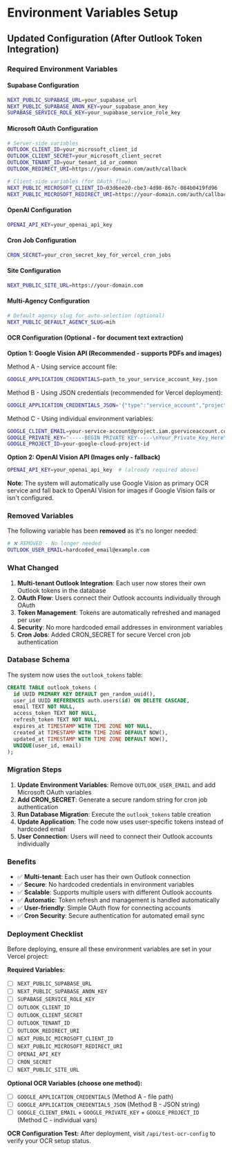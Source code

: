 # Environment Variables Setup

## Updated Configuration (After Outlook Token Integration)

### Required Environment Variables

#### Supabase Configuration
```bash
NEXT_PUBLIC_SUPABASE_URL=your_supabase_url
NEXT_PUBLIC_SUPABASE_ANON_KEY=your_supabase_anon_key
SUPABASE_SERVICE_ROLE_KEY=your_supabase_service_role_key
```

#### Microsoft OAuth Configuration
```bash
# Server-side variables
OUTLOOK_CLIENT_ID=your_microsoft_client_id
OUTLOOK_CLIENT_SECRET=your_microsoft_client_secret
OUTLOOK_TENANT_ID=your_tenant_id_or_common
OUTLOOK_REDIRECT_URI=https://your-domain.com/auth/callback

# Client-side variables (for OAuth flow)
NEXT_PUBLIC_MICROSOFT_CLIENT_ID=03d6ee20-cbe3-4d98-867c-084b0419fd96
NEXT_PUBLIC_MICROSOFT_REDIRECT_URI=https://your-domain.com/auth/callback
```

#### OpenAI Configuration
```bash
OPENAI_API_KEY=your_openai_api_key
```

#### Cron Job Configuration
```bash
CRON_SECRET=your_cron_secret_key_for_vercel_cron_jobs
```

#### Site Configuration
```bash
NEXT_PUBLIC_SITE_URL=https://your-domain.com
```

#### Multi-Agency Configuration
```bash
# Default agency slug for auto-selection (optional)
NEXT_PUBLIC_DEFAULT_AGENCY_SLUG=mih
```

#### OCR Configuration (Optional - for document text extraction)

**Option 1: Google Vision API (Recommended - supports PDFs and images)**

Method A - Using service account file:
```bash
GOOGLE_APPLICATION_CREDENTIALS=path_to_your_service_account_key.json
```

Method B - Using JSON credentials (recommended for Vercel deployment):
```bash
GOOGLE_APPLICATION_CREDENTIALS_JSON='{"type":"service_account","project_id":"your-project","private_key_id":"...","private_key":"-----BEGIN PRIVATE KEY-----\n...\n-----END PRIVATE KEY-----","client_email":"your-service@project.iam.gserviceaccount.com","client_id":"...","auth_uri":"...","token_uri":"...","auth_provider_x509_cert_url":"...","client_x509_cert_url":"..."}'
```

Method C - Using individual environment variables:
```bash
GOOGLE_CLIENT_EMAIL=your-service-account@project.iam.gserviceaccount.com
GOOGLE_PRIVATE_KEY="-----BEGIN PRIVATE KEY-----\nYour_Private_Key_Here\n-----END PRIVATE KEY-----"
GOOGLE_PROJECT_ID=your-google-cloud-project-id
```

**Option 2: OpenAI Vision API (Images only - fallback)**
```bash
OPENAI_API_KEY=your_openai_api_key  # (already required above)
```

**Note**: The system will automatically use Google Vision as primary OCR service and fall back to OpenAI Vision for images if Google Vision fails or isn't configured.

### Removed Variables

The following variable has been **removed** as it's no longer needed:

```bash
# ❌ REMOVED - No longer needed
OUTLOOK_USER_EMAIL=hardcoded_email@example.com
```

### What Changed

1. **Multi-tenant Outlook Integration**: Each user now stores their own Outlook tokens in the database
2. **OAuth Flow**: Users connect their Outlook accounts individually through OAuth
3. **Token Management**: Tokens are automatically refreshed and managed per user
4. **Security**: No more hardcoded email addresses in environment variables
5. **Cron Jobs**: Added CRON_SECRET for secure Vercel cron job authentication

### Database Schema

The system now uses the `outlook_tokens` table:

```sql
CREATE TABLE outlook_tokens (
  id UUID PRIMARY KEY DEFAULT gen_random_uuid(),
  user_id UUID REFERENCES auth.users(id) ON DELETE CASCADE,
  email TEXT NOT NULL,
  access_token TEXT NOT NULL,
  refresh_token TEXT NOT NULL,
  expires_at TIMESTAMP WITH TIME ZONE NOT NULL,
  created_at TIMESTAMP WITH TIME ZONE DEFAULT NOW(),
  updated_at TIMESTAMP WITH TIME ZONE DEFAULT NOW(),
  UNIQUE(user_id, email)
);
```

### Migration Steps

1. **Update Environment Variables**: Remove `OUTLOOK_USER_EMAIL` and add Microsoft OAuth variables
2. **Add CRON_SECRET**: Generate a secure random string for cron job authentication
3. **Run Database Migration**: Execute the `outlook_tokens` table creation
4. **Update Application**: The code now uses user-specific tokens instead of hardcoded email
5. **User Connection**: Users will need to connect their Outlook accounts individually

### Benefits

- ✅ **Multi-tenant**: Each user has their own Outlook connection
- ✅ **Secure**: No hardcoded credentials in environment variables
- ✅ **Scalable**: Supports multiple users with different Outlook accounts
- ✅ **Automatic**: Token refresh and management is handled automatically
- ✅ **User-friendly**: Simple OAuth flow for connecting accounts
- ✅ **Cron Security**: Secure authentication for automated email sync

### Deployment Checklist

Before deploying, ensure all these environment variables are set in your Vercel project:

**Required Variables:**
- [ ] `NEXT_PUBLIC_SUPABASE_URL`
- [ ] `NEXT_PUBLIC_SUPABASE_ANON_KEY`
- [ ] `SUPABASE_SERVICE_ROLE_KEY`
- [ ] `OUTLOOK_CLIENT_ID`
- [ ] `OUTLOOK_CLIENT_SECRET`
- [ ] `OUTLOOK_TENANT_ID`
- [ ] `OUTLOOK_REDIRECT_URI`
- [ ] `NEXT_PUBLIC_MICROSOFT_CLIENT_ID`
- [ ] `NEXT_PUBLIC_MICROSOFT_REDIRECT_URI`
- [ ] `OPENAI_API_KEY`
- [ ] `CRON_SECRET`
- [ ] `NEXT_PUBLIC_SITE_URL`

**Optional OCR Variables (choose one method):**
- [ ] `GOOGLE_APPLICATION_CREDENTIALS` (Method A - file path)
- [ ] `GOOGLE_APPLICATION_CREDENTIALS_JSON` (Method B - JSON string)
- [ ] `GOOGLE_CLIENT_EMAIL` + `GOOGLE_PRIVATE_KEY` + `GOOGLE_PROJECT_ID` (Method C - individual vars)

**OCR Configuration Test:**
After deployment, visit `/api/test-ocr-config` to verify your OCR setup status. 